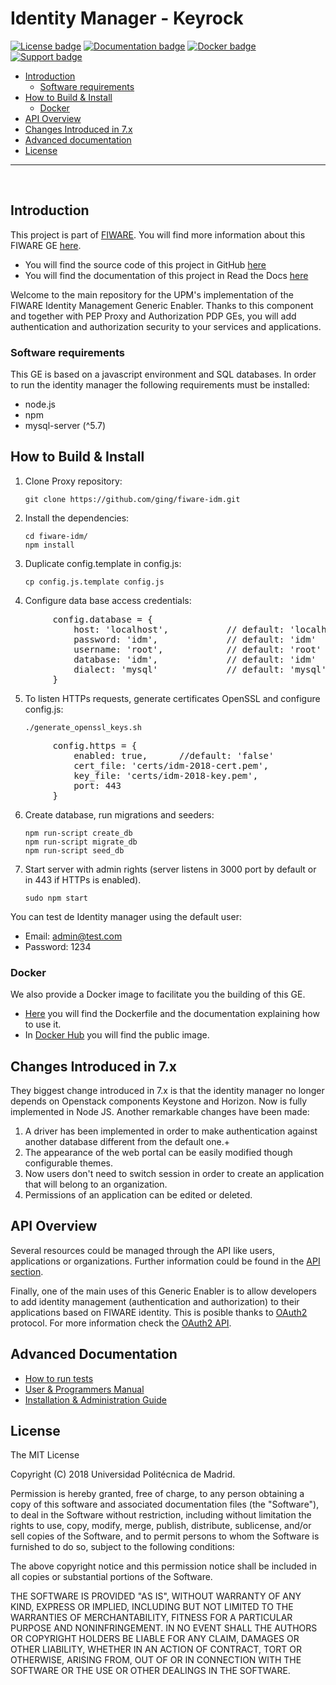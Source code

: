 
# Identity Manager - Keyrock

[![License badge](https://img.shields.io/badge/license-MIT-blue.svg)](https://opensource.org/licenses/MIT)
[![Documentation badge](https://img.shields.io/badge/docs-stable-brightgreen.svg?style=flat)](http://fiware-idm.readthedocs.org/en/stable/)
[![Docker badge](https://img.shields.io/docker/pulls/fiware/idm.svg)](https://hub.docker.com/r/fiware/idm/)
[![Support badge]( https://img.shields.io/badge/support-sof-yellowgreen.svg)](http://stackoverflow.com/questions/tagged/fiware)

+ [Introduction](#def-introduction)
	- [Software requirements](#def-requirements)
+ [How to Build & Install](#def-build)
    - [Docker](#def-docker)
+ [API Overview](#def-api)
+ [Changes Introduced in 7.x](#def-changes)
+ [Advanced documentation](#def-advanced)
+ [License](#def-license)

---


<br>

<a name="def-introduction"></a>
## Introduction

This project is part of [FIWARE](http://fiware.org). You will find more information about this FIWARE GE [here](https://catalogue.fiware.org/enablers/identity-management-keyrock).

- You will find the source code of this project in GitHub [here](https://github.com/ging/mesias)
- You will find the documentation of this project in Read the Docs [here](http://mesias.readthedocs.org/)

Welcome to the main repository for the UPM's implementation of the FIWARE Identity Management Generic Enabler. Thanks to this component and together with PEP Proxy and Authorization PDP GEs, you will add authentication and authorization security to your services and applications.

<a name="def-requirements"></a>
### Software requirements
This GE is based on a javascript environment and SQL databases. In order to run the identity manager the following requirements must be installed:

 - node.js
 - npm
 - mysql-server (^5.7)


<a name="def-build"></a>
## How to Build & Install

 1. Clone Proxy repository:

	~~~
	git clone https://github.com/ging/fiware-idm.git
	~~~

 2. Install the dependencies:

	~~~
	cd fiware-idm/
	npm install
	~~~

 3. Duplicate config.template in config.js:

	~~~
	cp config.js.template config.js
	~~~

 4. Configure data base access credentials:

<pre>
		config.database = {
		    host: 'localhost',           // default: 'localhost' 
		    password: 'idm',             // default: 'idm'
		    username: 'root',            // default: 'root'
		    database: 'idm',             // default: 'idm'
		    dialect: 'mysql'             // default: 'mysql'
		}
</pre>

 5. To listen HTTPs requests, generate certificates OpenSSL and
    configure config.js:

	~~~
	./generate_openssl_keys.sh
	~~~
 <pre>
		config.https = {
		    enabled: true, 		//default: 'false'
		    cert_file: 'certs/idm-2018-cert.pem',
		    key_file: 'certs/idm-2018-key.pem',
		    port: 443
		}
</pre>

 6. Create database, run migrations and seeders:

	~~~
	npm run-script create_db
	npm run-script migrate_db 
	npm run-script seed_db 
	~~~

 7. Start server with admin rights (server listens in 3000 port by
    default or in 443 if HTTPs is enabled).

	~~~
	sudo npm start
	~~~
You can test de Identity manager using the default user:
 - Email: admin@test.com
 - Password: 1234

<a name="def-docker"></a>
### Docker

We also provide a Docker image to facilitate you the building of this GE.

- [Here](https://github.com/ging/mesias/tree/master/extras/docker) you will find the Dockerfile and the documentation explaining how to use it.
- In [Docker Hub](https://hub.docker.com/r/fiware/idm/) you will find the public image.

<a name="def-changes"></a>
## Changes Introduced in 7.x
They biggest change introduced in 7.x is that the identity manager no longer depends on Openstack components Keystone and Horizon. Now is fully implemented in Node JS. Another remarkable changes have been made:

 1. A driver has been implemented in order to make authentication against another database different from the default one.+
 2. The appearance of the web portal can be easily modified though configurable themes.
 3. Now users don't need to switch session in order to create an application that will belong to an organization.
 4. Permissions of an application can be edited or deleted.

<a name="def-api"></a>
## API Overview
Several resources could be managed through the API like users, applications or organizations. Further information could be found in the [API section](http://mesias.readthedocs.org/en/latest/api/#def-apiIdm).

Finally, one of the main uses of this Generic Enabler is to allow developers to add identity management (authentication and authorization) to their applications based on FIWARE identity. This is posible thanks to [OAuth2](https://oauth.net/2/) protocol. For more information check the [OAuth2 API](http://mesias.readthedocs.org/en/latest/api/#def-apiOAuth).

<a name="def-advanced"></a>
## Advanced Documentation

- [How to run tests](http://mesias.readthedocs.org/en/latest/admin_guide#end-to-end-testing)
- [User & Programmers Manual](http://mesias.readthedocs.org/en/latest/user_guide/)
- [Installation & Administration Guide](http://mesias.readthedocs.org/en/latest/admin_guide/)

<a name="def-license"></a>
## License

The MIT License

Copyright (C) 2018 Universidad Politécnica de Madrid.

Permission is hereby granted, free of charge, to any person obtaining a copy of this software and associated documentation files (the "Software"), to deal in the Software without restriction, including without limitation the rights to use, copy, modify, merge, publish, distribute, sublicense, and/or sell copies of the Software, and to permit persons to whom the Software is furnished to do so, subject to the following conditions:

The above copyright notice and this permission notice shall be included in all copies or substantial portions of the Software.

THE SOFTWARE IS PROVIDED "AS IS", WITHOUT WARRANTY OF ANY KIND, EXPRESS OR IMPLIED, INCLUDING BUT NOT LIMITED TO THE WARRANTIES OF MERCHANTABILITY, FITNESS FOR A PARTICULAR PURPOSE AND NONINFRINGEMENT. IN NO EVENT SHALL THE AUTHORS OR COPYRIGHT HOLDERS BE LIABLE FOR ANY CLAIM, DAMAGES OR OTHER LIABILITY, WHETHER IN AN ACTION OF CONTRACT, TORT OR OTHERWISE, ARISING FROM, OUT OF OR IN CONNECTION WITH THE SOFTWARE OR THE USE OR OTHER DEALINGS IN THE SOFTWARE.
